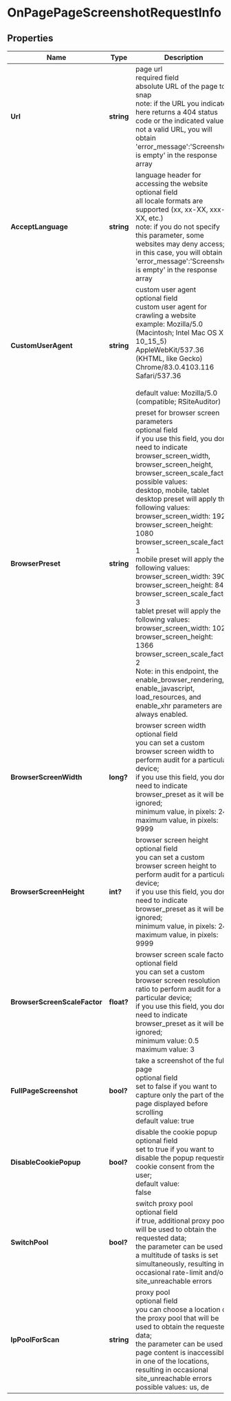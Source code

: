 # OnPagePageScreenshotRequestInfo


## Properties

| Name | Type | Description | Notes |
|------------ | ------------- | ------------- | -------------|
**Url** | **string** | page url<br>required field<br>absolute URL of the page to snap<br>note: if the URL you indicate here returns a 404 status code or the indicated value is not a valid URL, you will obtain 'error_message':'Screenshot is empty' in the response array |[optional]|
**AcceptLanguage** | **string** | language header for accessing the website<br>optional field<br>all locale formats are supported (xx, xx-XX, xxx-XX, etc.)<br>note: if you do not specify this parameter, some websites may deny access; in this case, you will obtain 'error_message':'Screenshot is empty' in the response array |[optional]|
**CustomUserAgent** | **string** | custom user agent<br>optional field<br>custom user agent for crawling a website<br>example: Mozilla/5.0 (Macintosh; Intel Mac OS X 10_15_5) AppleWebKit/537.36 (KHTML, like Gecko) Chrome/83.0.4103.116 Safari/537.36<br><br>default value: Mozilla/5.0 (compatible; RSiteAuditor) |[optional]|
**BrowserPreset** | **string** | preset for browser screen parameters<br>optional field<br>if you use this field, you don’t need to indicate browser_screen_width, browser_screen_height, browser_screen_scale_factor<br>possible values:<br>desktop, mobile, tablet<br>desktop preset will apply the following values:<br>browser_screen_width: 1920<br>browser_screen_height: 1080<br>browser_screen_scale_factor: 1<br>mobile preset will apply the following values:<br>browser_screen_width: 390<br>browser_screen_height: 844<br>browser_screen_scale_factor: 3<br>tablet preset will apply the following values:<br>browser_screen_width: 1024<br>browser_screen_height: 1366<br>browser_screen_scale_factor: 2<br>Note: in this endpoint, the enable_browser_rendering, enable_javascript, load_resources, and enable_xhr parameters are always enabled. |[optional]|
**BrowserScreenWidth** | **long?** | browser screen width<br>optional field<br>you can set a custom browser screen width to perform audit for a particular device;<br>if you use this field, you don’t need to indicate browser_preset as it will be ignored;<br>minimum value, in pixels: 240<br>maximum value, in pixels: 9999 |[optional]|
**BrowserScreenHeight** | **int?** | browser screen height<br>optional field<br>you can set a custom browser screen height to perform audit for a particular device;<br>if you use this field, you don’t need to indicate browser_preset as it will be ignored;<br>minimum value, in pixels: 240<br>maximum value, in pixels: 9999 |[optional]|
**BrowserScreenScaleFactor** | **float?** | browser screen scale factor<br>optional field<br>you can set a custom browser screen resolution ratio to perform audit for a particular device;<br>if you use this field, you don’t need to indicate browser_preset as it will be ignored;<br>minimum value: 0.5<br>maximum value: 3 |[optional]|
**FullPageScreenshot** | **bool?** | take a screenshot of the full page<br>optional field<br>set to false if you want to capture only the part of the page displayed before scrolling<br>default value: true |[optional]|
**DisableCookiePopup** | **bool?** | disable the cookie popup <br>optional field<br>set to true if you want to disable the popup requesting cookie consent from the user;<br>default value:<br>false |[optional]|
**SwitchPool** | **bool?** | switch proxy pool<br>optional field<br>if true, additional proxy pools will be used to obtain the requested data;<br>the parameter can be used if a multitude of tasks is set simultaneously, resulting in occasional rate-limit and/or site_unreachable errors |[optional]|
**IpPoolForScan** | **string** | proxy pool<br>optional field<br>you can choose a location of the proxy pool that will be used to obtain the requested data;<br>the parameter can be used if page content is inaccessible in one of the locations, resulting in occasional site_unreachable errors<br>possible values: us, de |[optional]|